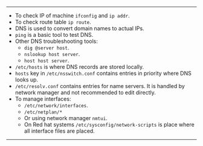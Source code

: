 ___
- To check IP of machine `ifconfig` and `ip addr`.
- To check route table `ip route`.
- DNS is used to convert domain names to actual IPs.
- `ping` is a basic tool to test DNS.
- Other DNS troubleshooting tools:
	- `dig @server host`.
	- `nslookup host server`.
	- `host host server`.
- `/etc/hosts` is where DNS records are stored locally.
- `hosts` key in `/etc/nsswitch.conf` contains entries in priority where DNS looks up. 
- `/etc/resolv.conf` contains entries for name servers. It is handled by network manager and not recommended to edit directly.
- To manage interfaces:
	- `/etc/network/interfaces`.
	- `/etc/netplan/*`
	- Or using network manager `nmtui`. 
	- On Red hat systems `/etc/sysconfig/network-scripts` is place where all interface files are placed. 
___

